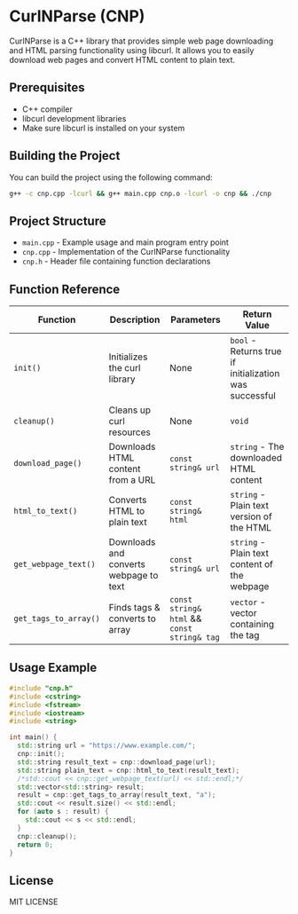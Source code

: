 # CurlNParse (CNP)

CurlNParse is a C++ library that provides simple web page downloading and HTML parsing functionality using libcurl. It allows you to easily download web pages and convert HTML content to plain text.

## Prerequisites

- C++ compiler
- libcurl development libraries
- Make sure libcurl is installed on your system

## Building the Project

You can build the project using the following command:

```bash
g++ -c cnp.cpp -lcurl && g++ main.cpp cnp.o -lcurl -o cnp && ./cnp
```

## Project Structure

- `main.cpp` - Example usage and main program entry point
- `cnp.cpp` - Implementation of the CurlNParse functionality
- `cnp.h` - Header file containing function declarations

## Function Reference

| Function | Description | Parameters | Return Value  |
|----------|-------------|------------|--------------|
| `init()` | Initializes the curl library | None | `bool` - Returns true if initialization was successful |
| `cleanup()` | Cleans up curl resources | None | `void` | Should be called when done using the library |
| `download_page()` | Downloads HTML content from a URL | `const string& url` | `string` - The downloaded HTML content |
| `html_to_text()` | Converts HTML to plain text | `const string& html`| `string` - Plain text version of the HTML |
| `get_webpage_text()` | Downloads and converts webpage to text | `const string& url`| `string` - Plain text content of the webpage |
| `get_tags_to_array()` | Finds  tags & converts to array | `const string& html` && `const string& tag`| `vector` - vector containing the tag |
## Usage Example

```cpp
#include "cnp.h"
#include <cstring>
#include <fstream>
#include <iostream>
#include <string>

int main() {
  std::string url = "https://www.example.com/";
  cnp::init();
  std::string result_text = cnp::download_page(url);
  std::string plain_text = cnp::html_to_text(result_text);
  /*std::cout << cnp::get_webpage_text(url) << std::endl;*/
  std::vector<std::string> result;
  result = cnp::get_tags_to_array(result_text, "a");
  std::cout << result.size() << std::endl;
  for (auto s : result) {
    std::cout << s << std::endl;
  }
  cnp::cleanup();
  return 0;
}

```

## License

MIT LICENSE

